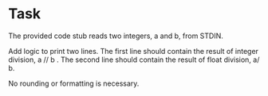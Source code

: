 <h1>Task</h1>
The provided code stub reads two integers, a and b, from STDIN.</br>

Add logic to print two lines. The first line should contain the result of integer division, a // b . The second line should contain the result of float division,  a/ b.</br>

No rounding or formatting is necessary.</br>